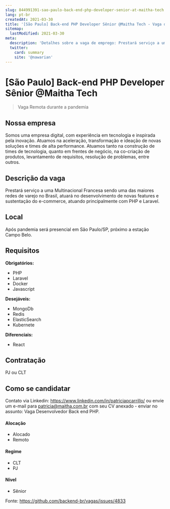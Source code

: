 ```yaml
---
slug: 844991391-sao-paulo-back-end-php-developer-senior-at-maitha-tech
lang: pt-br
createdAt: 2021-03-30
title: '[São Paulo] Back-end PHP Developer Sênior @Maitha Tech - Vaga de Emprego'
sitemap:
  lastModified: 2021-03-30
meta:
  description: 'Detalhes sobre a vaga de emprego: Prestará serviço a uma Multinacional Francesa sendo uma das maiores redes de varejo no Brasil, atuará no desenvolvimento de novas features e sustentação do e-commerce, atuando principalmente com PHP e Laravel.'
  twitter:
    card: summary
    site: '@nawarian'
---
```


# [São Paulo] Back-end PHP Developer Sênior @Maitha Tech

> Vaga Remota durante a pandemia

## Nossa empresa

Somos uma empresa digital, com experiência em tecnologia e inspirada pela inovação. Atuamos na aceleração, transformação e ideação de novas soluções e times de alta performance.
Atuamos tanto na construção de times de tecnologia, quanto em frentes de negócio, na co-criação de produtos, levantamento de requisitos, resolução de problemas, entre outros.

## Descrição da vaga

Prestará serviço a uma Multinacional Francesa sendo uma das maiores redes de varejo no Brasil, atuará no desenvolvimento de novas features e sustentação do e-commerce, atuando principalmente com PHP e Laravel.

## Local

Após pandemia será presencial em São Paulo/SP, próximo a estação Campo Belo.

## Requisitos

**Obrigatórios:**
- PHP
- Laravel
- Docker
- Javascript

**Desejáveis:**
- MongoDb
- Redis
- ElasticSearch
- Kubernete

**Diferenciais:**
- React

## Contratação

PJ ou CLT

## Como se candidatar

Contato via Linkedin: https://www.linkedin.com/in/patriciapcarrillo/ ou envie um e-mail para patricia@maitha.com.br com seu CV anexado - enviar no assunto: Vaga Desenvolvedor Back end PHP.

#### Alocação
- Alocado
- Remoto

#### Regime
- CLT
- PJ

#### Nível
- Sênior



Fonte: https://github.com/backend-br/vagas/issues/4833